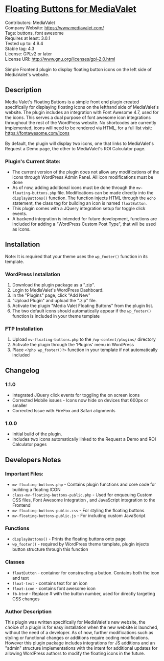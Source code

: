 # [Floating Buttons for MediaValet](https://www.mediavalet.com/)

Contributors: MediaValet<br>
Company Website: https://www.mediavalet.com/ <br>
Tags: buttons, font awesome<br>
Requires at least: 3.0.1<br>
Tested up to: 4.9.4<br>
Stable tag: 4.3<br>
License: GPLv2 or later<br>
License URI: http://www.gnu.org/licenses/gpl-2.0.html<br>
<br>
Simple Frontend plugin to display floating button icons on the left side of MediaValet's website.

## Description

Media Valet's Floating Buttons is a simple front end plugin created specifically for displaying floating icons on the lefthand side of MediaValet's website. The plugin includes an integration with Font Awesome 4.7, used for the icons. This serves a dual purpose of font awesome icon integrations throughout the rest of the WordPress website. No shortcodes are currently implemented, icons will need to be rendered via HTML, for a full list visit: https://fontawesome.com/icons <br>
<br>
By default, the plugin will display two icons, one that links to MediaValet's Request a Demo page, the other to MediaValet's ROI Calculator page.

### Plugin's Current State:

*   The current version of the plugin does not allow any modifications of the icons through WordPress Admin Panel. All icon modifications must be done
*   As of now, adding additional icons must be done through the `mv-floating-buttons.php` file. Modifications can be made directly into the `displayButtons()` function. The function injects HTML through the `echo` statement, the class tag for building an icon is named `floatButton`.
*   This plugin comes with a JQuery integration setup for toggle click events.
*   A backend integration is intended for future development, functions are included for adding a "WordPress Custom Post Type", that will be used as Icons.


## Installation

Note: It is required that your theme uses the `wp_footer()` function in its template.

### WordPress Installation

1. Download the plugin package as a ".zip".
2. Login to MediaValet's WordPress Dashboard.
3. In the "Plugins" page, click "Add New"
4. "Upload Plugin" and upload the ".zip" file.
5. Activate the plugin "Media Valet Floating Buttons" from the plugin list.
6. The two default icons should automatically appear if the `wp_footer()` function is included in your theme template


### FTP Installation

1. Upload `mv-floating-buttons.php` to the `/wp-content/plugins/` directory
2. Activate the plugin through the 'Plugins' menu in WordPress
3. Place `<?php wp_footer()?>` function in your template if not automatically included



## Changelog

### 1.1.0
* Integrated JQuery click events for toggling the on screen icons
* Corrected Mobile issues - Icons now hide on devices that 600px or smaller
* Corrected Issue with FireFox and Safari alignments

### 1.0.0
* Initial build of the plugin.
* Includes two icons automatically linked to the Request a Demo and ROI Calculator pages


## Developers Notes

### Important Files:
* `mv-floating-buttons.php` - Contains plugin functions and core code for building a floating ICON
* `class-mv-floating-buttons-public.php` - Used for enqueuing Custom CSS files, Font Awesome Integration , and JavaScript integration to the Frontend
* `mv-floating-buttons-public.css` - For styling the floating buttons
* `mv-floating-buttons-public.js` - For including custom JavaScript

### Functions
* `displayButtons()` - Prints the floating buttons onto page
* `wp_footer()` - required by WordPress theme template, plugin injects button structure through this function

### Classes
* `floatButton` - container for constructing a button. Contains both the icon and text
* `float-text` - contains text for an icon
* `float-icon` - contains font awesome icon
* `fb-btn#` - Replace # with the button number, used for directly targeting CSS changes


### Author  Description

This plugin was written specifically for MediaValet's new website, the choice of a plugin is for easy installation when the new website is launched, without the need of a developer. As of now, further modifications such as styling or functional changes or additions require coding modifications. However this plugin package includes integrations for JS additions and an "admin" structure implementations with the intent for additional updates for allowing WordPress authors to modify the floating icons in the future.

